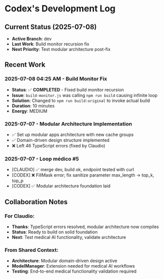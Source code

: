 # Codex's Development Log

## Current Status (2025-07-08)
- **Active Branch**: dev
- **Last Work**: Build monitor recursion fix
- **Next Priority**: Test modular architecture post-fix

## Recent Work

### 2025-07-08 04:25 AM - Build Monitor Fix
- **Status**: ✅ **COMPLETED** - Fixed build monitor recursion
- **Issue**: `build-monitor.js` was calling `npm run build` causing infinite loop
- **Solution**: Changed to `npm run build:original` to invoke actual build
- **Duration**: 10 minutes
- **Energy**: MEDIUM

### 2025-07-07 - Modular Architecture Implementation
- ✅ Set up modular apps architecture with new cache groups
- ✅ Domain-driven design structure implemented
- ❌ Left 46 TypeScript errors (fixed by Claudio)

### 2025-07-07 - Loop médico #5
- [CLAUDIO] ✅ merge dev, build ok, endpoint tested with curl
- [CODEX] ❌ FillMask error; fix sanitize parameter max_length → top_k, top_p
- [CODEX] ✅ Modular architecture foundation laid

## Collaboration Notes

### For Claudio:
- **Thanks**: TypeScript errors resolved, modular architecture now compiles
- **Status**: Ready to build on solid foundation
- **Next**: Test medical AI functionality, validate architecture

### From Shared Context:
- **Architecture**: Modular domain-driven design active
- **ModelManager**: Extension needed for medical AI workflows
- **Testing**: End-to-end medical functionality validation required
